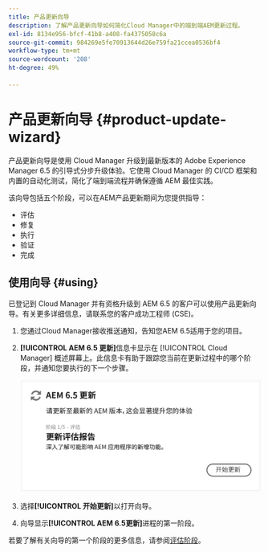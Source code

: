 ```yaml
---
title: 产品更新向导
description: 了解产品更新向导如何简化Cloud Manager中的端到端AEM更新过程。
exl-id: 8134e956-bfcf-41b8-a408-fa4375058c6a
source-git-commit: 984269e5fe70913644d26e759fa21ccea0536bf4
workflow-type: tm+mt
source-wordcount: '208'
ht-degree: 49%

---
```



# 产品更新向导 {#product-update-wizard}

产品更新向导是使用 Cloud Manager 升级到最新版本的 Adobe Experience Manager 6.5 的引导式分步升级体验。它使用 Cloud Manager 的 CI/CD 框架和内置的自动化测试，简化了端到端流程并确保遵循 AEM 最佳实践。

该向导包括五个阶段，可以在AEM产品更新期间为您提供指导：

* 评估
* 修复
* 执行
* 验证
* 完成

## 使用向导 {#using}

已登记到 Cloud Manager 并有资格升级到 AEM 6.5 的客户可以使用产品更新向导。有关更多详细信息，请联系您的客户成功工程师 (CSE)。

1. 您通过Cloud Manager接收推送通知，告知您AEM 6.5适用于您的项目。

1. **[!UICONTROL AEM 6.5 更新]**&#x200B;信息卡显示在 [!UICONTROL Cloud Manager] 概述屏幕上。此信息卡有助于跟踪您当前在更新过程中的哪个阶段，并通知您要执行的下一个步骤。

   ![更新向导信息卡](/help/assets/Start-Update.png)

1. 选择&#x200B;**[!UICONTROL 开始更新]**&#x200B;以打开向导。

1. 向导显示&#x200B;**[!UICONTROL AEM 6.5更新]**&#x200B;进程的第一阶段。

若要了解有关向导的第一个阶段的更多信息，请参阅[评估阶段](/help/product-update-wizard/evaluation.md)。

